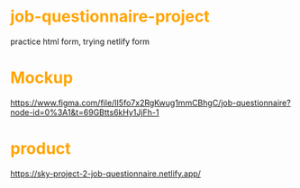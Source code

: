 
# **<font color="orange"> job-questionnaire-project </font>**
practice html form, trying netlify form

# **<font color="orange">Mockup</font>**
https://www.figma.com/file/II5fo7x2RgKwug1mmCBhgC/job-questionnaire?node-id=0%3A1&t=69GBtts6kHy1JjFh-1


# **<font color="orange">product</font>**
https://sky-project-2-job-questionnaire.netlify.app/




### <font color="aquamarine"></font>

